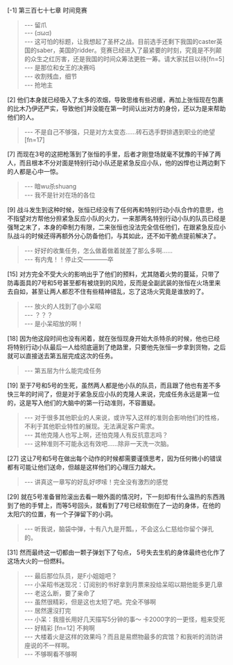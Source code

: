 
[-1] 第三百七十七章 时间竞赛
>--- 留爪<br>
>--- (ಡωಡ)<br>
>--- 这可怕的标题，让我想起了圣杯之战。目前选手还剩下我国的caster英国的saber，美国的ridder。竞赛已经进入了最紧要的时刻，究竟是不列颠的众生之红厉害，还是我国的时间众筹法更胜一筹。请大家拭目以待[fn=5]<br>
>--- 是那位和女王的决赛吗<br>
>--- 收割残血，细节<br>
>--- 抢地主<br>

[2] 他们本身就已经吸入了太多的浓烟，导致思维有些迟缓，再加上张恒现在包裹的比木乃伊还严实，导致他们并没能在第一时间认出对方的身份，还以为是来帮助他们的人。
>--- 不是自己不够强，只是对方太变态……砖石选手野排遇到职业的绝望[fn=17]<br>

[7] 而现在3号的这把枪落到了张恒的手里，后者才刚登场就毫不犹豫的干掉了两人，而且根本不分对面是特别行动小队还是紧急反应小队，他的凶悍也让两边剩下的人都是心中一惊。
>--- 暗wu杀shuang<br>
>--- 我不是针对在场的各位<br>

[9] 战斗发生到这种时候，张恒已经没有了任何再和特别行动小队合作的意思，也不指望对方帮他分担紧急反应小队的火力，一来那两名特别行动小队的队员已经是强弩之末了，本身的牵制力有限，二来张恒也没法完全信任他们，在跟紧急反应小队战斗的时候还得再额外分心防备他们，与其如此，还不如干脆点提前解决了。
>--- 好好的收集任务，怎么做着做着就差了那么多啊……<br>
>--- 有内鬼！！停止交————卒<br>

[15] 对方完全不受大火的影响出乎了他们的预料，尤其随着火势的蔓延，只带了防毒面具的7号和5号甚至都有被烧到的风险，反而是全副武装的张恒在火场里来去自如，甚至让两人都忍不住有些精神错乱，忘了这场火究竟是谁放的了。
>--- 放火的人找到了@小呆昭<br>
>--- ？？？<br>
>--- 是小呆昭放的啊！<br>

[18] 因为他这段时间也没有闲着，就在张恒现身开始大杀特杀的时候，他也已经将特别行动小队最后一人给彻底逼到了绝路里，只要他先张恒一步拿到货物，之后就可以直接送去第五层完成这次的任务。
>--- 第五层为什么能完成任务<br>

[19] 至于7号和5号的生死，虽然两人都是他小队的队员，而且跟了他也有差不多快三年的时间了，但是对于紧急反应小队的克隆人来说，完成任务永远是第一位的，这是写入他们的大脑中的第一行动准则，不容置疑。
>--- 对于很多其他职业的人来说，或许写入这样的准则会影响他们的性格，不利于其他职业特性的展现。无法满足客户需求。<br>
>--- 其他克隆人也写上啊，还怕克隆人有反抗意志吗？<br>
>--- 这种准则不可能永远有效吧……除非一天洗一次脑。<br>

[27] 这让7号和5号在做出每个动作的时候都需要谨慎思考，因为任何微小的错误都有可能让他们送命，但越是这样他们的心理压力越大。
>--- 讲真这一章写的好乱好啰嗦！完全没有激烈的感觉<br>

[29] 就在5号准备冒险滚出去看一眼外面的情况时，下一刻却有什么温热的东西溅到了他的手臂上，而等5号回头，就看到了7号已经软倒在了一边的身体，在他的太阳穴的位置，有一个子弹留下的小洞。
>--- 听我说，脑袋中弹，十有八九是开瓢。，不会这么仁慈给你留个弹孔的。<br>

[31] 然而最终这一切都由一颗子弹划下了句点， 5号失去生机的身体最终也化作了这场大火的一份燃料。
>--- 最后那位队员，是F小姐姐吧？<br>
>--- 小呆昭书迷现况：订阅别的书好拿到月票来投给呆昭以期他能多更几章<br>
>--- 老这么断，要了亲命了<br>
>--- 虽然很精彩，但是这也太短了吧。完全不够啊<br>
>--- 居然還沒打完<br>
>--- 小呆：我擅长用好几天描写5分钟的事～
卡2000字的一更怪，粗来受死<br>
>--- 好精彩 [fn=12] 不夠啊<br>
>--- 大楼着火是这样的效果吗？而且是易燃物最多的宾馆？和我听的消防讲座说的不一样啊。<br>
>--- 不够啊看不够啊<br>
